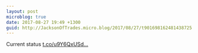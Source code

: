 ```yaml
---
layout: post
microblog: true
date: 2017-08-27 19:49 +1300
guid: http://JacksonOfTrades.micro.blog/2017/08/27/t901698162481438725.html
---
```

Current status [t.co/u9Y6QxUSd...](https://t.co/u9Y6QxUSdI)
